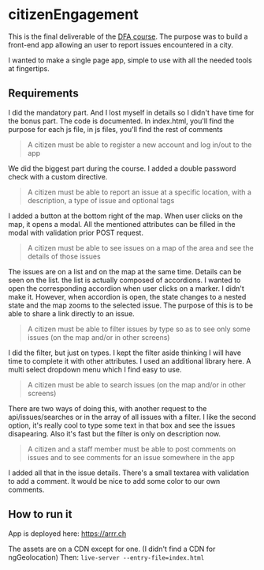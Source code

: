 # citizenEngagement

This is the final deliverable of the [DFA course](https://github.com/MediaComem/comem-masrad-dfa).
The purpose was to build a front-end app allowing an user to report issues encountered in a city.

I wanted to make a single page app, simple to use with all the needed tools at fingertips.

## Requirements
I did the mandatory part. And I lost myself in details so I didn't have time for the bonus part.
The code is documented.
In index.html, you'll find the purpose for each js file, in js files, you'll find the rest of comments

> A citizen must be able to register a new account and log in/out to the app

We did the biggest part during the course. I added a double password check with a custom directive.

> A citizen must be able to report an issue at a specific location, with a description, a type of issue and optional tags

I added a button at the bottom right of the map. When user clicks on the map, it opens a modal. All the mentioned attributes can be filled in the modal with validation prior POST request.

> A citizen must be able to see issues on a map of the area and see the details of those issues

The issues are on a list and on the map at the same time. Details can be seen on the list. the list is actually composed of accordions. I wanted to open the corresponding accordion when user clicks on a marker. I didn't make it. However, when accordion is open, the state changes to a nested state and the map zooms to the selected issue. The purpose of this is to be able to share a link directly to an issue.

> A citizen must be able to filter issues by type so as to see only some issues (on the map and/or in other screens)

I did the filter, but just on types. I kept the filter aside thinking I will have time to complete it with other attributes.
I used an additional library here. A multi select dropdown menu which I find easy to use.

> A citizen must be able to search issues (on the map and/or in other screens)

There are two ways of doing this, with another request to the api/issues/searches or in the array of all issues with a filter. I like the second option, it's really cool to type some text in that box and see the issues disapearing. Also it's fast but the filter is only on description now.

> A citizen and a staff member must be able to post comments on issues and to see comments for an issue somewhere in the app

I added all that in the issue details. There's a small textarea with validation to add a comment. It would be nice to add some color to our own comments.

## How to run it
App is deployed here: https://arrr.ch

The assets are on a CDN except for one. (I didn't find a CDN for ngGeolocation)
Then:
```live-server --entry-file=index.html```

